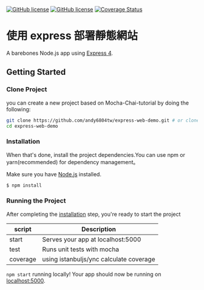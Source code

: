 [![GitHub license][travis-image]][travis-url]
[![GitHub license][license-image]][license-url]
[![Coverage Status](https://coveralls.io/repos/github/andy6804tw/express-web-demo/badge.svg?branch=master)](coverage-url)
# 使用 express 部署靜態網站

A barebones Node.js app using [Express 4](http://expressjs.com/).

## Getting Started
### Clone Project
you can create a new project based on Mocha-Chai-tutorial by doing the following:

```bash
git clone https://github.com/andy6804tw/express-web-demo.git # or clone your own fork
cd express-web-demo
```

### Installation
When that's done, install the project dependencies.You can use npm or yarn(recommended) for dependency management。

Make sure you have [Node.js](http://nodejs.org/) installed.

```bash
$ npm install
```

### Running the Project

After completing the [installation](#installation) step, you're ready to start the project 

| script | Description |
| ------| ------ |
| start | Serves your app at localhost:5000 |
| test | Runs unit tests with mocha  |
| coverage | using istanbuljs/ync calculate coverage |


`npm start` running locally! Your app should now be running on [localhost:5000](http://localhost:5000/).


[travis-image]: https://travis-ci.org/andy6804tw/express-web-demo.svg?branch=master
[travis-url]: https://travis-ci.org/andy6804tw/express-web-demo
[license-image]: https://img.shields.io/npm/l/express.svg?registry_uri=https%3A%2F%2Fregistry.npmjs.com
[license-url]: https://github.com/andy6804tw/express-web-demo/blob/master/LICENSE
[coverage-url]:https://coveralls.io/github/andy6804tw/express-web-demo?branch=master
